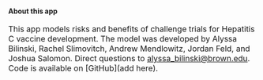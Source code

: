 #### About this app

<font size="3"> 

This app models risks and benefits of challenge trials for Hepatitis C vaccine development. The model was developed by Alyssa Bilinski, Rachel Slimovitch, Andrew Mendlowitz, Jordan Feld, and Joshua Salomon. Direct questions to <alyssa_bilinski@brown.edu>. Code is available on [GitHub](add here). 

</font>